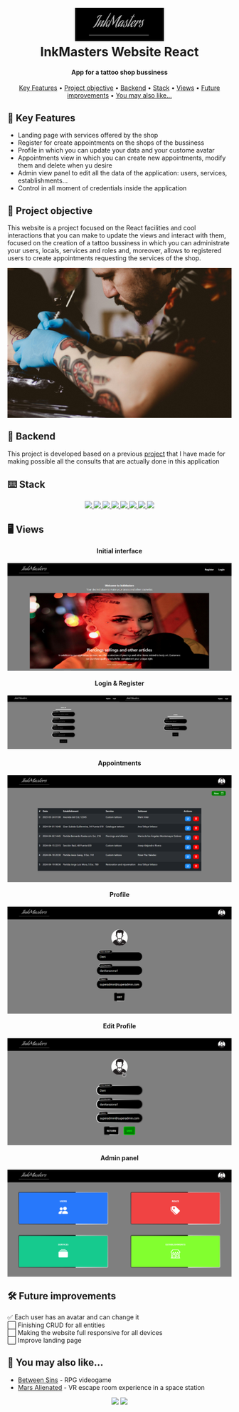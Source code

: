 <h1 align="center">
  <br>
  <a href="http://www.amitmerchant.com/electron-markdownify"><img src="./public/logo.png" alt="Markdownify" width="200"></a>
  <br>
  InkMasters Website React
  <br>
</h1>

<h4 align="center">App for a tattoo shop bussiness</h4>

<p align="center">
  <a href="#-key-features">Key Features</a> •
  <a href="#-project-objective">Project objective</a> •
  <a href="#-backend">Backend</a> •
  <a href="#️-stack">Stack</a> •
  <a href="#️-views">Views</a> •
  <a href="#️-future-improvements">Future improvements</a> •
  <a href="#-you-may-also-like">You may also like...</a>
</p>

## 🔑 Key Features

* Landing page with services offered by the shop
* Register for create appointments on the shops of the bussiness
* Profile in which you can update your data and your custome avatar
* Appointments view in which you can create new appointments, modify them and delete when yu desire
* Admin view panel to edit all the data of the application: users, services, establishments...
* Control in all moment of credentials inside the application

## 🎯 Project objective

This website is a project focused on the React facilities and cool interactions that you can make to update the views and interact with them, focused on the creation of a tattoo bussiness in which you can administrate your users, locals, services and roles and, moreover, allows to registered users to create appointments requesting the services of the shop.

<img align="center" src="./public/services/1.jpg">

## 🔗 Backend

This project is developed based on a previous [project](https://github.com/CariblaGIT/InkMasters) that I have made for making possible all the consults that are actually done in this application

## ⌨️ Stack
<div align="center">
<a href="https://es.react.dev/">
    <img src= "https://img.shields.io/badge/React-20232A?style=for-the-badge&logo=react&logoColor=61DAFB"/>
</a>
<a href="https://www.npmjs.com/package/react-router-dom">
    <img src= "https://img.shields.io/badge/React_Router-CA4245?style=for-the-badge&logo=react-router&logoColor=white"/>
</a>
<a href="https://www.npmjs.com/">
    <img src= "https://img.shields.io/badge/npm-CB3837?style=for-the-badge&logo=npm&logoColor=white"/>
</a>
<a href="https://developer.mozilla.org/es/docs/Web/JavaScript">
    <img src= "https://img.shields.io/badge/javascipt-EFD81D?style=for-the-badge&logo=javascript&logoColor=black"/>
</a>
<a href="https://jwt.io/">
    <img src= "https://img.shields.io/badge/JWT-000000?style=for-the-badge&logo=JSON%20web%20tokens&logoColor=white"/>
</a>
<a href="https://developer.mozilla.org/es/docs/Web/CSS">
    <img src= "https://img.shields.io/badge/CSS3-1572B6?style=for-the-badge&logo=css3&logoColor=white"/>
</a>
<a href="https://getbootstrap.com/">
    <img src= "https://img.shields.io/badge/Bootstrap-563D7C?style=for-the-badge&logo=bootstrap&logoColor=white"/>
</a>
<a href="https://railway.app/">
    <img src= "https://img.shields.io/badge/Railway-131415?style=for-the-badge&logo=railway&logoColor=white"/>
</a>
 </div>

## 🖥️ Views

<h4 align="center">Initial interface</h4>

<img align="center" src="./public/readme/landing.png">

<h4 align="center">Login & Register</h4>

<div align="center">
<img width="50%" src="./public/readme/register.png"><img width="50%" src="./public/readme/login.png">
</div>

<h4 align="center">Appointments</h4>

<img align="center" src="./public/readme/appointments.png">

<h4 align="center">Profile</h4>

<img align="center" src="./public/readme/profile.png">

<h4 align="center">Edit Profile</h4>

<img align="center" src="./public/readme/edit-profile.png">

<h4 align="center">Admin panel</h4>

<img align="center" src="./public/readme/admin.png">

## 🛠️ Future improvements

✅ Each user has an avatar and can change it
<br>
⬜ Finishing CRUD for all entities
<br>
⬜ Making the website full responsive for all devices
<br>
⬜ Improve landing page

## 👀 You may also like...

- [Between Sins](https://gitlab.com/daghdha1/betweensins) - RPG videogame 
- [Mars Alienated](https://gitlab.com/AdrianGarciaAndreu/mars-alienated-rv-htc) - VR escape room experience in a space station

<div align="center">
<a href="https://www.linkedin.com/in/carlos-ibañez-lamas-74487b228/" target="_blank"><img src="https://img.shields.io/badge/-LinkedIn-%230077B5?style=for-the-badge&logo=linkedin&logoColor=white" target="_blank"></a>
<a href="https://gitlab.com/CariblaGTI" target="_blank"><img src="https://img.shields.io/badge/GitLab-330F63?style=for-the-badge&logo=gitlab&logoColor=white" target="_blank"></a>
</div>